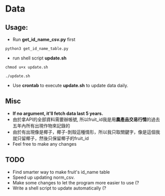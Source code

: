 # Data

## Usage:

* Run **get_id_name_csv.py** first 
``` 
python3 get_id_name_table.py
```
* run shell script **update.sh**
```
chmod u+x update.sh

./update.sh
```

* Use **crontab** to execute **update.sh** to update data daily.

## Misc
* **If no argument, it'll fetch data last 5 years.**
* 由於拿API的全部資料需要辦帳號, 所以fruit_id我是用**農產品交易行情**的過去五年內所有出現作物來記錄的
* 由於有出現像是椰子，椰子-剝殼這種情形，所以我只取關鍵字，像是這個我就只留椰子，然後只保留椰子的fruit_id
* Feel free to make any changes

## TODO
* Find smarter way to make fruit's id_name table
* Speed up updating norm_csv.
* Make some changes to let the program more easier to use (?
* Write a shell script to update automatically (?
